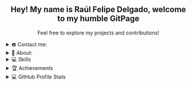<div align="center">
  <h2>Hey! My name is Raúl Felipe Delgado, welcome to my humble GitPage</h2>
  <p>Feel free to explore my projects and contributions!</p>
</div>

<details>
  <summary>☎️ Contact me: </summary>
<div>
  <samp>
    <h2 align="center">You can find me here:</h2>
    <p align="center">
      <br/>
      <a href="https://www.linkedin.com/in/raul-felipe-delgado-778378269" target="blank"><img align="center"
         src="https://img.shields.io/badge/linkedin-%231DA1F2.svg?style=for-the-badge&logo=linkedin&logoColor=white"
         alt="rauw" height="30"/></a>
      <a href="raulfeliped@hotmail.com" target="blank"><img align="center"
         src="https://img.shields.io/badge/gmail-EA4335.svg?style=for-the-badge&logo=gmail&logoColor=white"
         alt="rauw" height="30"/></a>
    </p>
  <p align="center">
      <a href="https://instagram.com/pelaopipe_comonocachai" target="blank"><img align="center"
         src="https://img.shields.io/badge/instagram-%23E4405F.svg?style=for-the-badge&logo=Instagram&logoColor=white"
         alt="rauw" height="30"/></a>
      <a href="https://wa.me/+56932397875" target="blank"><img align="center"
         src="https://img.shields.io/badge/whatsapp-4B7F1.svg?style=for-the-badge&logo=whatsapp&logoColor=white"
         alt="rauw" height="30"/></a>
      <br>
    </p>
  </samp>
</div>
</details>

<details>
  <summary>🧮 About: </summary>
<div>
<samp>
<h2 align="center">I'm a passionate FullStack developer with a strong commitment to learning and improving my skills. My journey into the world of coding has been an exciting one, and I'm constantly seeking new challenges to grow as a developer. My goal is to create innovative projects and make a positive impact in the tech community.</h2>
 <p align="center">
  <a href="github.com/RaulFelipeDelgado" target="blank"><img align="center" 
     src="https://komarev.com/ghpvc/?username=RFelipeDelgado&style=for-the-badge&label=PROFILE+VIEWS" height="25"
     alt="views count" /></a>

  </p>
 
 </samp>
</div>
</details>

<details>
  <summary>💻 Skills</summary>
  <div>
    <samp>
      <p>
        My technical skills include:
      </p>
      <ul>
        <li>JavaScript/Typescript (Node.js, React, Express)</li>
        <li>HTML5, CSS3, Tailwind</li>
        <li>Database Management (SQL, postgreSQL)</li>
        <li>Version Control (Git)</li>
        <li>Agile Development</li>
      </ul>
    </samp>
  </div>
</details>

<details>
  <summary>🏆 Achievements</summary>
  <div>
    <samp>
      <p>
        Some of my notable achievements include:
      </p>
      <ul>
        <li>Recognition for outstanding teamwork in a group project (Bootcamp Final Project called Hotel Hunt)</li>
        <li>Awarded "Best Teacher" in multiple math and programming workshops</li>
        <li>Selected for an interview at soyHenry BootCamp for demonstrating resilience in overcoming challenges regarding projects</li>
      </ul>
    </samp>
  </div>
</details>
  
<details> 
  <summary>💻 GitHub Profile Stats</summary>
  <div>
  <samp>
    <h2 align="center"> Github stats </h2>
      <br/>
    <details open>
  <summary><h3>Languagess</h3></summary>
            <p align="center">
        <a href="https://github.com/RFelipeDelgado/">
          <img src="https://github-readme-stats.vercel.app/api/top-langs/?username=RFelipeDelgado&langs_count=6&theme=gruvbox&layout=compact&hide_border=true"
          alt="RFelipeDelgado :: overall Top Langs " /></a>
      </p>
        <p align="center">
          <a href="https://github.com/RFelipeDelgado/">
          <img width="45%" src="https://github-profile-summary-cards.vercel.app/api/cards/repos-per-language?username=RFelipeDelgado&theme=gruvbox&layout=compact&hide_border=true"
          alt="RFelipeDelgado :: Top Langs by repo" />
          <img width="45%" src="https://github-profile-summary-cards.vercel.app/api/cards/most-commit-language?username=RFelipeDelgado&theme=gruvbox&layout=compact&hide_border=true"
          alt="RFelipeDelgado :: Top Langs by commit" />
          </a>
        </p>
</details>
    <details open>
  <summary><h3>Estadisticas</h3></summary>
        <p align="center">
          <a href="https://github.com/RFelipeDelgado/">
          <img width="49.5%" src="https://github-readme-stats.vercel.app/api?username=RFelipeDelgado&show_icons=true&theme=gruvbox&hide_border=true" />
          <img width="49.5%" src="https://github-readme-streak-stats.herokuapp.com/?user=RFelipeDelgado&theme=gruvbox&hide_border=true" />
          </a>
       </p>
     <br>
     </samp>
  </div>    
</details>
<br/>
</details> 

